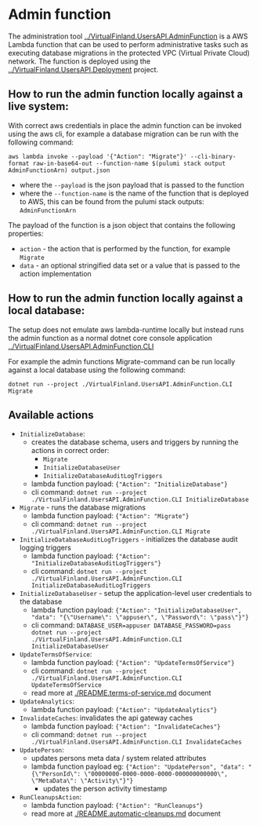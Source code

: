 # Admin function

The administration tool [../VirtualFinland.UsersAPI.AdminFunction](../VirtualFinland.UsersAPI.AdminFunction) is a AWS Lambda function that can be used to perform administrative tasks such as executing database migrations in the protected VPC (Virtual Private Cloud) network. The function is deployed using the [../VirtualFinland.UsersAPI.Deployment](../VirtualFinland.UsersAPI.Deployment) project.

## How to run the admin function locally against a live system:

With correct aws credentials in place the admin function can be invoked using the aws cli, for example a database migration can be run with the following command:

```
aws lambda invoke --payload '{"Action": "Migrate"}' --cli-binary-format raw-in-base64-out --function-name $(pulumi stack output AdminFunctionArn) output.json
```

- where the `--payload` is the json payload that is passed to the function
- where the `--function-name` is the name of the function that is deployed to AWS, this can be found from the pulumi stack outputs: `AdminFunctionArn`

The payload of the function is a json object that contains the following properties:

- `action` - the action that is performed by the function, for example `Migrate`
- `data` - an optional stringified data set or a value that is passed to the action implementation

## How to run the admin function locally against a local database:

The setup does not emulate aws lambda-runtime locally but instead runs the admin function as a normal dotnet core console application [../VirtualFinland.UsersAPI.AdminFunction.CLI]([../VirtualFinland.UsersAPI.AdminFunction.CLI)

For example the admin functions Migrate-command can be run locally against a local database using the following command:

```
dotnet run --project ./VirtualFinland.UsersAPI.AdminFunction.CLI Migrate
```

## Available actions

- `InitializeDatabase`:
  - creates the database schema, users and triggers by running the actions in correct order:
    - `Migrate`
    - `InitializeDatabaseUser`
    - `InitializeDatabaseAuditLogTriggers`
  - lambda function payload: `{"Action": "InitializeDatabase"}`
  - cli command: `dotnet run --project ./VirtualFinland.UsersAPI.AdminFunction.CLI InitializeDatabase`
- `Migrate` - runs the database migrations
  - lambda function payload: `{"Action": "Migrate"}`
  - cli command: `dotnet run --project ./VirtualFinland.UsersAPI.AdminFunction.CLI Migrate`
- `InitializeDatabaseAuditLogTriggers` - initializes the database audit logging triggers
  - lambda function payload: `{"Action": "InitializeDatabaseAuditLogTriggers"}`
  - cli command: `dotnet run --project ./VirtualFinland.UsersAPI.AdminFunction.CLI InitializeDatabaseAuditLogTriggers`
- `InitializeDatabaseUser` - setup the application-level user credentials to the database
  - lambda function payload: `{"Action": "InitializeDatabaseUser", "data": "{\"Username\": \"appuser\", \"Password\": \"pass\"}"}`
  - cli command: `DATABASE_USER=appuser DATABASE_PASSWORD=pass dotnet run --project ./VirtualFinland.UsersAPI.AdminFunction.CLI InitializeDatabaseUser`
- `UpdateTermsOfService`:
  - lambda function payload: `{"Action": "UpdateTermsOfService"}`
  - cli command: `dotnet run --project ./VirtualFinland.UsersAPI.AdminFunction.CLI UpdateTermsOfService`
  - read more at [./README.terms-of-service.md](./README.terms-of-service.md) document
- `UpdateAnalytics`:
  - lambda function payload: `{"Action": "UpdateAnalytics"}`
- `InvalidateCaches`: invalidates the api gateway caches
  - lambda function payload: `{"Action": "InvalidateCaches"}`
  - cli command: `dotnet run --project ./VirtualFinland.UsersAPI.AdminFunction.CLI InvalidateCaches`
- `UpdatePerson`:
  - updates persons meta data / system related attributes
  - lambda function payload eg: `{"Action": "UpdatePerson", "data": "{\"PersonId\": \"00000000-0000-0000-0000-000000000000\", \"MetaData\": \"Activity\"}"}`
    - updates the person activity timestamp
- `RunCleanupsAction`:
  - lambda function payload: `{"Action": "RunCleanups"}`
  - read more at [./README.automatic-cleanups.md](./README.automatic-cleanups.md) document
